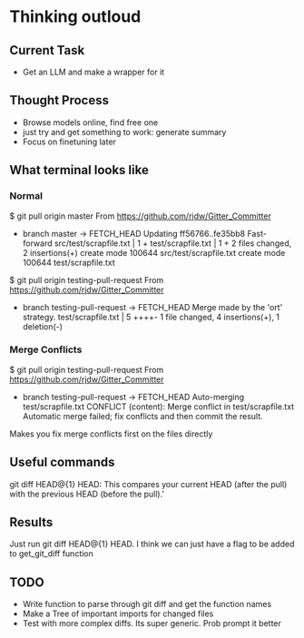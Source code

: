 # Thinking outloud

## Current Task
- Get an LLM and make a wrapper for it

## Thought Process
- Browse models online, find free one
- just try and get something to work: generate summary
- Focus on finetuning later
## What terminal looks like 

### Normal 
$ git pull origin master
From https://github.com/rjdw/Gitter_Committer
 * branch            master     -> FETCH_HEAD
Updating ff56766..fe35bb8
Fast-forward
 src/test/scrapfile.txt | 1 +
 test/scrapfile.txt     | 1 +
 2 files changed, 2 insertions(+)
 create mode 100644 src/test/scrapfile.txt
 create mode 100644 test/scrapfile.txt

$ git pull origin testing-pull-request 
From https://github.com/rjdw/Gitter_Committer
 * branch            testing-pull-request -> FETCH_HEAD
Merge made by the 'ort' strategy.
 test/scrapfile.txt | 5 ++++-
 1 file changed, 4 insertions(+), 1 deletion(-)

### Merge Conflicts
$ git pull origin testing-pull-request 
From https://github.com/rjdw/Gitter_Committer
 * branch            testing-pull-request -> FETCH_HEAD
Auto-merging test/scrapfile.txt
CONFLICT (content): Merge conflict in test/scrapfile.txt
Automatic merge failed; fix conflicts and then commit the result.

Makes you fix merge conflicts first on the files directly 

 ## Useful commands

git diff HEAD@{1} HEAD: This compares your current HEAD (after the pull) with the previous HEAD (before the pull).'

## Results
Just run git diff HEAD@{1} HEAD. I think we can just have a flag to be added to get_git_diff function

## TODO
- Write function to parse through git diff and get the function names
- Make a Tree of important imports for changed files 
- Test with more complex diffs. Its super generic. Prob prompt it better
